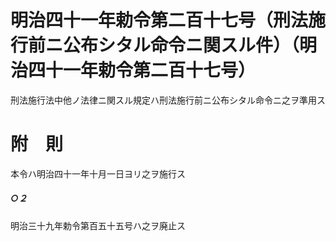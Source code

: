 # 明治四十一年勅令第二百十七号（刑法施行前ニ公布シタル命令ニ関スル件）（明治四十一年勅令第二百十七号）
刑法施行法中他ノ法律ニ関スル規定ハ刑法施行前ニ公布シタル命令ニ之ヲ準用ス
# 附　則
本令ハ明治四十一年十月一日ヨリ之ヲ施行ス
##### ○２
明治三十九年勅令第百五十五号ハ之ヲ廃止ス
